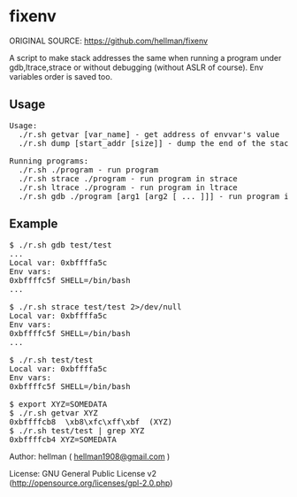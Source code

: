 fixenv
====================
ORIGINAL SOURCE: https://github.com/hellman/fixenv

A script to make stack addresses the same when running a program under gdb,ltrace,strace or without debugging (without ASLR of course).
Env variables order is saved too.

Usage
---------------------

<pre>
Usage:
  ./r.sh getvar [var_name] - get address of envvar's value
  ./r.sh dump [start_addr [size]] - dump the end of the stack

Running programs:
  ./r.sh ./program - run program
  ./r.sh strace ./program - run program in strace
  ./r.sh ltrace ./program - run program in ltrace
  ./r.sh gdb ./program [arg1 [arg2 [ ... ]]] - run program in gdb
</pre>

Example
---------------------

<pre>
$ ./r.sh gdb test/test
...
Local var: 0xbffffa5c
Env vars:
0xbffffc5f SHELL=/bin/bash
...

$ ./r.sh strace test/test 2>/dev/null
Local var: 0xbffffa5c
Env vars:
0xbffffc5f SHELL=/bin/bash
...

$ ./r.sh test/test 
Local var: 0xbffffa5c
Env vars:
0xbffffc5f SHELL=/bin/bash

$ export XYZ=SOMEDATA
$ ./r.sh getvar XYZ
0xbffffcb8  \xb8\xfc\xff\xbf  (XYZ)
$ ./r.sh test/test | grep XYZ
0xbffffcb4 XYZ=SOMEDATA
</pre>

Author: hellman ( hellman1908@gmail.com )

License: GNU General Public License v2 (http://opensource.org/licenses/gpl-2.0.php)
